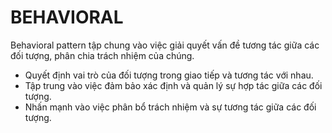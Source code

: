 # BEHAVIORAL

Behavioral pattern tập chung vào việc giải quyết vấn đề tương tác giữa các đối tượng, phân chia trách nhiệm của chúng.

-   Quyết định vai trò của đối tượng trong giao tiếp và tương tác với nhau.
-   Tập trung vào việc đảm bảo xác định và quản lý sự hợp tác giữa các đối tượng.
-   Nhấn mạnh vào việc phân bổ trách nhiệm và sự tương tác giữa các đối tượng.